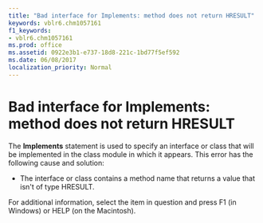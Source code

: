 ```yaml
---
title: "Bad interface for Implements: method does not return HRESULT"
keywords: vblr6.chm1057161
f1_keywords:
- vblr6.chm1057161
ms.prod: office
ms.assetid: 0922e3b1-e737-18d8-221c-1bd77f5ef592
ms.date: 06/08/2017
localization_priority: Normal
---
```



# Bad interface for Implements: method does not return HRESULT

The  **Implements** statement is used to specify an interface or class that will be implemented in the class module in which it appears. This error has the following cause and solution:



- The interface or class contains a method name that returns a value that isn't of type HRESULT.
    

For additional information, select the item in question and press F1 (in Windows) or HELP (on the Macintosh).

